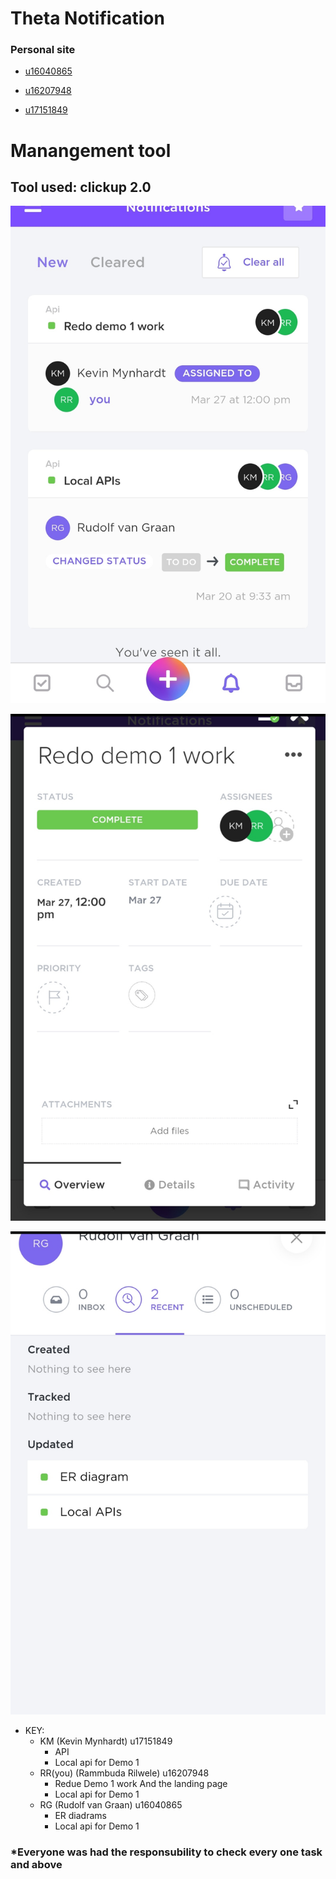 # Theta Notification


### Personal site

* [u16040865](https://u16040865.github.io)
  
* [u16207948](https://rammbudavictor.wixsite.com/website)

* [u17151849](https://cheesecakecoding.github.io/)


# Manangement tool 

## Tool used: clickup 2.0

![GitHub Logo](IMG_20200507_191257.jpg)

![GitHub Logo](IMG_20200507_191323.jpg)

![GitHub Logo](IMG_20200507_191340.jpg)

* KEY:
  * KM (Kevin Mynhardt) u17151849 
       * API 
       * Local api for Demo 1
  * RR(you) (Rammbuda Rilwele) u16207948 
       * Redue Demo 1 work And the landing page
       * Local api for Demo 1
  * RG (Rudolf van Graan) u16040865
      * ER diadrams 
      * Local api for Demo 1

###  *Everyone was had the responsubility to check every one task and above


